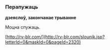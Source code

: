 ### Перапужаць
**дзеяслоў, закончанае трыванне**

Моцна спужаць.

<a rel="author">[http://rv-blr.com/](http://rv-blr.com/slounik.jsp?letterId=0&maskId=0&pageId=2320)</a>
